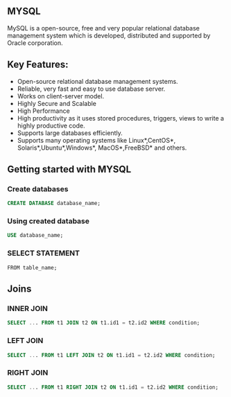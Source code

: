## MYSQL

MySQL is a open-source, free and very popular relational database management system which is developed, distributed and supported by Oracle corporation.

## Key Features:

- Open-source relational database management systems.
- Reliable, very fast and easy to use database server.
- Works on client-server model.
- Highly Secure and Scalable
- High Performance
- High productivity as it uses stored procedures, triggers, views to write a highly productive code.
- Supports large databases efficiently.
- Supports many operating systems like Linux*,CentOS*, Solaris*,Ubuntu*,Windows*, MacOS*,FreeBSD\* and others.

## Getting started with MYSQL

### Create databases

```sql
CREATE DATABASE database_name;
```

### Using created database

```sql
USE database_name;
```


### SELECT STATEMENT

```SELECT column1,column2,column3....
FROM table_name;
```

## Joins 

### INNER JOIN 
```sql
SELECT ... FROM t1 JOIN t2 ON t1.id1 = t2.id2 WHERE condition;
```

### LEFT JOIN

```sql
SELECT ... FROM t1 LEFT JOIN t2 ON t1.id1 = t2.id2 WHERE condition;
```

### RIGHT JOIN

```sql
SELECT ... FROM t1 RIGHT JOIN t2 ON t1.id1 = t2.id2 WHERE condition;
```


